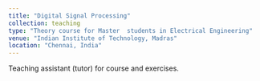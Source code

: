 ```yaml
---
title: "Digital Signal Processing"
collection: teaching
type: "Theory course for Master  students in Electrical Engineering"
venue: "Indian Institute of Technology, Madras"
location: "Chennai, India"
---
```

Teaching assistant (tutor) for course and exercises.
